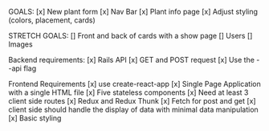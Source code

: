 GOALS:
[x] New plant form
[x] Nav Bar
[x] Plant info page
[x] Adjust styling (colors, placement, cards)



STRETCH GOALS:
[] Front and back of cards with a show page
[] Users
[] Images


Backend requirements:
[x] Rails API
[x] GET and POST request
[x] Use the --api flag

Frontend Requirements
[x] use create-react-app
[x] Single Page Application with a single HTML file
[x] Five stateless components 
[x] Need at least 3 client side routes
[x] Redux and Redux Thunk
[x] Fetch for post and get
[x] client side should handle the display of data with minimal data manipulation
[x] Basic styling
